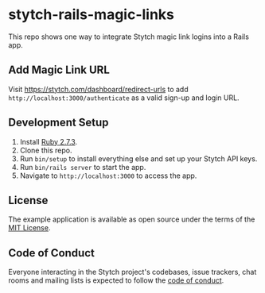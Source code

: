 # stytch-rails-magic-links

This repo shows one way to integrate Stytch magic link logins into a Rails app.

## Add Magic Link URL
Visit https://stytch.com/dashboard/redirect-urls to add
`http://localhost:3000/authenticate` as a valid sign-up and login URL.

## Development Setup

1. Install [Ruby 2.7.3](https://www.ruby-lang.org/en/downloads/).
2. Clone this repo.
3. Run `bin/setup` to install everything else and set up your Stytch API keys.
4. Run `bin/rails server` to start the app.
5. Navigate to `http://localhost:3000` to access the app.

## License

The example application is available as open source under the terms of the [MIT License](https://opensource.org/licenses/MIT).

## Code of Conduct

Everyone interacting in the Stytch project's codebases, issue trackers, chat rooms and mailing lists is expected to follow the [code of conduct](CODE_OF_CONDUCT.md).

